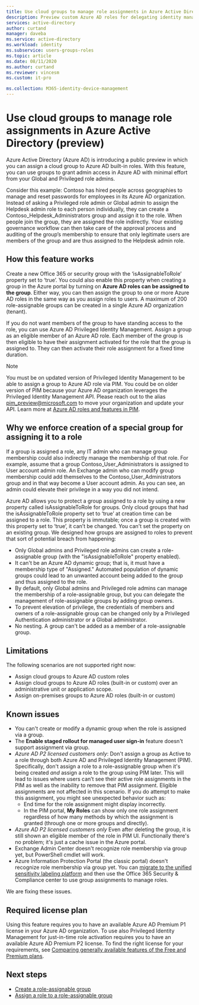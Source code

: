 ```yaml
---
title: Use cloud groups to manage role assignments in Azure Active Directory | Microsoft Docs
description: Preview custom Azure AD roles for delegating identity management. Manage Azure roles in the Azure portal, PowerShell, or Graph API.
services: active-directory
author: curtand
manager: daveba
ms.service: active-directory
ms.workload: identity
ms.subservice: users-groups-roles
ms.topic: article
ms.date: 08/11/2020
ms.author: curtand
ms.reviewer: vincesm
ms.custom: it-pro

ms.collection: M365-identity-device-management
---
```


# Use cloud groups to manage role assignments in Azure Active Directory (preview)

Azure Active Directory (Azure AD) is introducing a public preview in which you can assign a cloud group to Azure AD built-in roles. With this feature, you can use groups to grant admin access in Azure AD with minimal effort from your Global and Privileged role admins.

Consider this example: Contoso has hired people across geographies to manage and reset passwords for employees in its Azure AD organization. Instead of asking a Privileged role admin or Global admin to assign the Helpdesk admin role to each person individually, they can create a Contoso_Helpdesk_Administrators group and assign it to the role. When people join the group, they are assigned the role indirectly. Your existing governance workflow can then take care of the approval process and auditing of the group’s membership to ensure that only legitimate users are members of the group and are thus assigned to the Helpdesk admin role.

## How this feature works

Create a new Office 365 or security group with the ‘isAssignableToRole’ property set to ‘true’. You could also enable this property when creating a group in the Azure portal by turning on **Azure AD roles can be assigned to the group**. Either way, you can then assign the group to one or more Azure AD roles in the same way as you assign roles to users. A maximum of 200 role-assignable groups can be created in a single Azure AD organization (tenant).

If you do not want members of the group to have standing access to the role, you can use Azure AD Privileged Identity Management. Assign a group as an eligible member of an Azure AD role. Each member of the group is then eligible to have their assignment activated for the role that the group is assigned to. They can then activate their role assignment for a fixed time duration.

> [!Note]
> You must be on updated version of Privileged Identity Management to be able to assign a group to Azure AD role via PIM. You could be on older version of PIM because your Azure AD organization leverages the Privileged Identity Management API. Please reach out to the alias pim_preview@microsoft.com to move your organization and update your API. Learn more at [Azure AD roles and features in PIM](../privileged-identity-management/azure-ad-roles-features.md).

## Why we enforce creation of a special group for assigning it to a role

If a group is assigned a role, any IT admin who can manage group membership could also indirectly manage the membership of that role. For example, assume that a group Contoso_User_Administrators is assigned to User account admin role. An Exchange admin who can modify group membership could add themselves to the Contoso_User_Administrators group and in that way become a User account admin. As you can see, an admin could elevate their privilege in a way you did not intend.

Azure AD allows you to protect a group assigned to a role by using a new property called isAssignableToRole for groups. Only cloud groups that had the isAssignableToRole property set to ‘true’ at creation time can be assigned to a role. This property is immutable; once a group is created with this property set to ‘true’, it can’t be changed. You can't set the property on an existing group.
We designed how groups are assigned to roles to prevent that sort of potential breach from happening:

- Only Global admins and Privileged role admins can create a role-assignable group (with the "isAssignableToRole" property enabled).
- It can't be an Azure AD dynamic group; that is, it must have a membership type of "Assigned." Automated population of dynamic groups could lead to an unwanted account being added to the group and thus assigned to the role.
- By default, only Global admins and Privileged role admins can manage the membership of a role-assignable group, but you can delegate the management of role-assignable groups by adding group owners.
- To prevent elevation of privilege, the credentials of members and owners of a role-assignable group can be changed only by a Privileged Authentication administrator or a Global administrator.
- No nesting. A group can't be added as a member of a role-assignable group.

## Limitations

The following scenarios are not supported right now:  

- Assign cloud groups to Azure AD custom roles
- Assign cloud groups to Azure AD roles (built-in or custom) over an administrative unit or application scope.
- Assign on-premises groups to Azure AD roles (built-in or custom)

## Known issues

- You can't create or modify a dynamic group when the role is assigned via a group.
- The **Enable staged rollout for managed user sign-in** feature doesn't support assignment via group.
- *Azure AD P2 licensed customers only*: Don't assign a group as Active to a role through both Azure AD and Privileged Identity Management (PIM). Specifically, don't assign a role to a role-assignable group when it's being created *and* assign a role to the group using PIM later. This will lead to issues where users can’t see their active role assignments in the PIM as well as the inability to remove that PIM assignment. Eligible assignments are not affected in this scenario. If you do attempt to make this assignment, you might see unexpected behavior such as:
  - End time for the role assignment might display incorrectly.
  - In the PIM portal, **My Roles** can show only one role assignment regardless of how many methods by which the assignment is granted (through one or more groups and directly).
- *Azure AD P2 licensed customers only* Even after deleting the group, it is still shown an eligible member of the role in PIM UI. Functionally there's no problem; it's just a cache issue in the Azure portal.  
- Exchange Admin Center doesn't recognize role membership via group yet, but PowerShell cmdlet will work.
- Azure Information Protection Portal (the classic portal) doesn't recognize role membership via group yet. You can [migrate to the unified sensitivity labeling platform](/azure/information-protection/configure-policy-migrate-labels) and then use the Office 365 Security & Compliance center to use group assignments to manage roles.

We are fixing these issues.

## Required license plan

Using this feature requires you to have an available Azure AD Premium P1 license in your Azure AD organization. To use also Privileged Identity Management for just-in-time role activation requires you to have an available Azure AD Premium P2 license. To find the right license for your requirements, see [Comparing generally available features of the Free and Premium plans](../fundamentals/active-directory-whatis.md#what-are-the-azure-ad-licenses).

## Next steps

- [Create a role-assignable group](roles-groups-create-eligible.md)
- [Assign a role to a role-assignable group](roles-groups-assign-role.md)